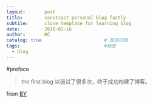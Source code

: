 ```yaml
---
layout:       post
title:        construct personal blog fastly
subtile:      clone template for learning blog
date:         2018-01-16
author:       HC
catalog: true                       # 是否归档
tags:                               #标签
  - blog
---
```


#preface
> the first blog
以前试了很多次，终于成功构建了博客。

from [BY](https://www.jianshu.com/p/e68fba58f75c)
